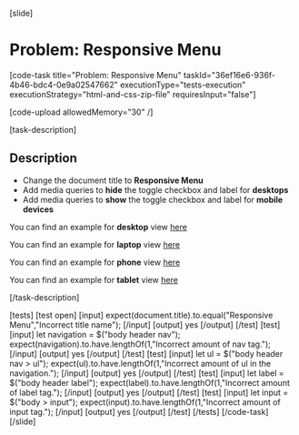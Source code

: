[slide]

# Problem: Responsive Menu

[code-task title="Problem: Responsive Menu" taskId="36ef16e6-936f-4b46-bdc4-0e9a02547662" executionType="tests-execution" executionStrategy="html-and-css-zip-file" requiresInput="false"]

[code-upload allowedMemory="30" /]

[task-description]

## Description

* Change the document title to **Responsive Menu**
* Add media queries to **hide** the toggle checkbox and label for **desktops**
* Add media queries to **show** the toggle checkbox and label for **mobile devices**


You can find an example for **desktop** view [here](https://i.imgur.com/GbDC0cV.png)

You can find an example for **laptop** view [here](https://i.imgur.com/DG767qz.png)

You can find an example for **phone** view [here](https://i.imgur.com/0CWrGEB.png)

You can find an example for **tablet** view [here](https://i.imgur.com/s4B8bxo.png)

[/task-description]

[tests]
[test open]
[input]
expect(document.title).to.equal("Responsive Menu","Incorrect title name");
[/input]
[output]
yes
[/output]
[/test]
[test]
[input]
let navigation = $("body header nav");
expect(navigation).to.have.lengthOf(1,"Incorrect amount of nav tag.");
[/input]
[output]
yes
[/output]
[/test]
[test]
[input]
let ul = $("body header nav \> ul");
expect(ul).to.have.lengthOf(1,"Incorrect amount of ul in the navigation.");
[/input]
[output]
yes
[/output]
[/test]
[test]
[input]
let label = $("body header label");
expect(label).to.have.lengthOf(1,"Incorrect amount of label tag.");
[/input]
[output]
yes
[/output]
[/test]
[test]
[input]
let input = $("body \> input");
expect(input).to.have.lengthOf(1,"Incorrect amount of input tag.");
[/input]
[output]
yes
[/output]
[/test]
[/tests]
[/code-task]
[/slide]
